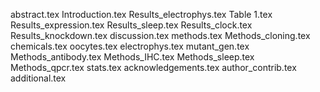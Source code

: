 abstract.tex
Introduction.tex
Results_electrophys.tex
Table 1.tex
Results_expression.tex
Results_sleep.tex
Results_clock.tex
Results_knockdown.tex
discussion.tex
methods.tex
Methods_cloning.tex
chemicals.tex
oocytes.tex
electrophys.tex
mutant_gen.tex
Methods_antibody.tex
Methods_IHC.tex
Methods_sleep.tex
Methods_qpcr.tex
stats.tex
acknowledgements.tex
author_contrib.tex
additional.tex